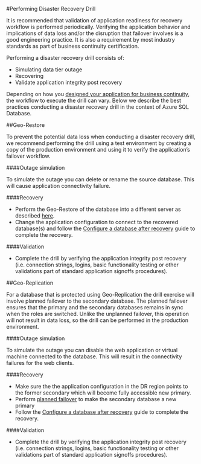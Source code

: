 <properties 
   pageTitle="SQL Database Disaster Recovery Drills" 
   description="Learn guidance and best practices for using Azure SQL Database to perform disaster recovery drills that will help keep your mission critical business applications resilient to failures and outages." 
   services="sql-database" 
   documentationCenter="" 
   authors="mihaelablendea" 
   manager="jeffreyg" 
   editor="monicar"/>

<tags
	ms.service="sql-database"
	ms.date="11/16/2015"
	wacn.date=""/>

#Performing Disaster Recovery Drill

It is recommended that validation of application readiness for recovery workflow is performed periodically. Verifying the application behavior and implications of data loss and/or the disruption that failover involves is a good engineering practice. It is also a requirement by most industry standards as part of business continuity certification.

Performing a disaster recovery drill consists of:

- Simulating data tier outage
- Recovering 
- Validate application integrity post recovery

Depending on how you [designed your application for business continuity](/documentation/articles/sql-database-business-continuity), the workflow to execute the drill can vary. Below we describe the best practices conducting a disaster recovery drill in the context of Azure SQL Database. 

##Geo-Restore

To prevent the potential data loss when conducting a disaster recovery drill, we recommend performing the drill using a test environment by creating a copy of the production environment and using it to verify the application’s failover workflow.
 
####Outage simulation

To simulate the outage you can delete or rename the source database. This will cause application connectivity failure. 

####Recovery

- Perform the Geo-Restore of the database into a different server as described [here](/documentation/articles/sql-database-disaster-recovery). 
- Change the application configuration to connect to the recovered database(s) and follow the [Configure a database after recovery](/documentation/articles/sql-database-disaster-recovery) guide to complete the recovery.

####Validation

- Complete the drill by verifying the application integrity post recovery (i.e. connection strings, logins, basic functionality testing or other validations part of standard application signoffs procedures).

##Geo-Replication

For a database that is protected using Geo-Replication the drill exercise will involve planned failover to the secondary database. The planned failover ensures that the primary and the secondary databases remains in sync when the roles are switched. Unlike the unplanned failover, this operation will not result in data loss, so the drill can be performed in the production environment. 

####Outage simulation

To simulate the outage you can disable the web application or virtual machine connected to the database. This will result in the connectivity failures for the web clients.

####Recovery

- Make sure the the application configuration in the DR region points to the former secondary which will become fully accessible new primary. 
- Perform [planned failover](/documentation/articles/sql-database-geo-replication-powershell#initiate-a-planned-failover) to make the secondary database a new primary
- Follow the [Configure a database after recovery](/documentation/articles/sql-database-disaster-recovery) guide to complete the recovery.

####Validation

- Complete the drill by verifying the application integrity post recovery (i.e. connection strings, logins, basic functionality testing or other validations part of standard application signoffs procedures).

